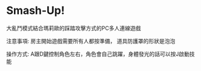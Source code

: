 # Smash-Up!
大亂鬥模式結合瑪莉歐的踩踏攻擊方式的PC多人連線遊戲

注意事項:
房主開始遊戲需要所有人都按準備，
道具防護罩的形狀是泡泡

操作方式:
A跟D鍵控制角色左右，角色會自己跳躍，身體發光的話可以按J啟動技能
